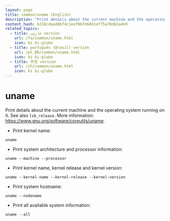 ```yaml
---
layout: page
title: common/uname (English)
description: "Print details about the current machine and the operating system running on it."
content_hash: b238cdaad0bf4c1eef0bfd6841ef75a70d62a4b9
related_topics:
  - title: فارسی version
    url: /fa/common/uname.html
    icon: bi bi-globe
  - title: português (Brasil) version
    url: /pt_BR/common/uname.html
    icon: bi bi-globe
  - title: 中文 version
    url: /zh/common/uname.html
    icon: bi bi-globe
---
```

# uname

Print details about the current machine and the operating system running on it.
See also `lsb_release`.
More information: <https://www.gnu.org/software/coreutils/uname>.

- Print kernel name:

`uname`

- Print system architecture and processor information:

`uname --machine --processor`

- Print kernel name, kernel release and kernel version:

`uname --kernel-name --kernel-release --kernel-version`

- Print system hostname:

`uname --nodename`

- Print all available system information:

`uname --all`
